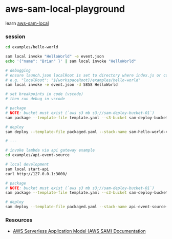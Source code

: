# aws-sam-local-playground

learn [aws-sam-local](https://github.com/awslabs/aws-sam-local)

### session
```sh
cd examples/hello-world

sam local invoke "HelloWorld" -e event.json
echo '{"name": "Brian" }' | sam local invoke "HelloWorld"

# debugging
# ensure launch.json localRoot is set to directory where index.js or code exists
# e.g. "localRoot": "${workspaceRoot}/examples/hello-world"
sam local invoke -e event.json -d 5858 HelloWorld

# set breakpoints in code (vscode)
# then run debug in vscode

# package
# NOTE: bucket must exist (`aws s3 mb s3://sam-deploy-bucket-01`)
sam package --template-file template.yaml --s3-bucket sam-deploy-bucket-01 --output-template-file packaged.yaml

# deploy
sam deploy --template-file packaged.yaml --stack-name sam-hello-world-v0 --capabilities CAPABILITY_IAM

# ---

# invoke lambda via api gateway example
cd examples/api-event-source

# local development
sam local start-api
curl http://127.0.0.1:3000/

# package
# NOTE: bucket must exist (`aws s3 mb s3://sam-deploy-bucket-01`)
sam package --template-file template.yaml --s3-bucket sam-deploy-bucket-01 --output-template-file packaged.yaml

# deploy
sam deploy --template-file packaged.yaml --stack-name api-event-source-v1 --capabilities CAPABILITY_IAM
```

### Resources

* [AWS Serverless Application Model (AWS SAM) Documentation](https://docs.aws.amazon.com/serverless-application-model/index.html)